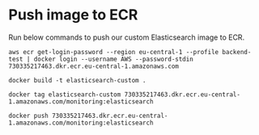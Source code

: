 # Push image to ECR
Run below commands to push our custom Elasticsearch image to ECR.
```
aws ecr get-login-password --region eu-central-1 --profile backend-test | docker login --username AWS --password-stdin 730335217463.dkr.ecr.eu-central-1.amazonaws.com
```

```
docker build -t elasticsearch-custom .
```

```
docker tag elasticsearch-custom 730335217463.dkr.ecr.eu-central-1.amazonaws.com/monitoring:elasticsearch
```

```
docker push 730335217463.dkr.ecr.eu-central-1.amazonaws.com/monitoring:elasticsearch
```